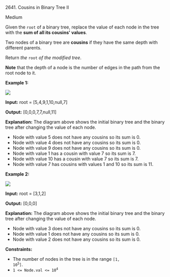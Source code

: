 2641\. Cousins in Binary Tree II

Medium

Given the `root` of a binary tree, replace the value of each node in the tree with the **sum of all its cousins' values**.

Two nodes of a binary tree are **cousins** if they have the same depth with different parents.

Return _the_ `root` _of the modified tree_.

**Note** that the depth of a node is the number of edges in the path from the root node to it.

**Example 1:**

![](https://leetcode-in-java.github.io/src/main/java/g2601_2700/s2641_cousins_in_binary_tree_ii/example11.png)

**Input:** root = [5,4,9,1,10,null,7]

**Output:** [0,0,0,7,7,null,11]

**Explanation:** The diagram above shows the initial binary tree and the binary tree after changing the value of each node. 
- Node with value 5 does not have any cousins so its sum is 0. 
- Node with value 4 does not have any cousins so its sum is 0. 
- Node with value 9 does not have any cousins so its sum is 0. 
- Node with value 1 has a cousin with value 7 so its sum is 7. 
- Node with value 10 has a cousin with value 7 so its sum is 7. 
- Node with value 7 has cousins with values 1 and 10 so its sum is 11.

**Example 2:**

![](https://leetcode-in-java.github.io/src/main/java/g2601_2700/s2641_cousins_in_binary_tree_ii/diagram33.png)

**Input:** root = [3,1,2]

**Output:** [0,0,0]

**Explanation:** The diagram above shows the initial binary tree and the binary tree after changing the value of each node.
- Node with value 3 does not have any cousins so its sum is 0. 
- Node with value 1 does not have any cousins so its sum is 0. 
- Node with value 2 does not have any cousins so its sum is 0.

**Constraints:**

*   The number of nodes in the tree is in the range <code>[1, 10<sup>5</sup>]</code>.
*   <code>1 <= Node.val <= 10<sup>4</sup></code>